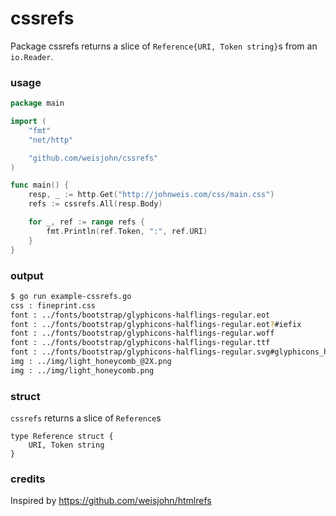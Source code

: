 # cssrefs

Package cssrefs returns a slice of `Reference{URI, Token string}`s from an `io.Reader`.

### usage

```go
package main

import (
    "fmt"
    "net/http"

    "github.com/weisjohn/cssrefs"
)

func main() {
    resp, _ := http.Get("http://johnweis.com/css/main.css")
    refs := cssrefs.All(resp.Body)

    for _, ref := range refs {
        fmt.Println(ref.Token, ":", ref.URI)
    }
}
```

### output

```bash
$ go run example-cssrefs.go
css : fineprint.css
font : ../fonts/bootstrap/glyphicons-halflings-regular.eot
font : ../fonts/bootstrap/glyphicons-halflings-regular.eot?#iefix
font : ../fonts/bootstrap/glyphicons-halflings-regular.woff
font : ../fonts/bootstrap/glyphicons-halflings-regular.ttf
font : ../fonts/bootstrap/glyphicons-halflings-regular.svg#glyphicons_halflingsregular
img : ../img/light_honeycomb_@2X.png
img : ../img/light_honeycomb.png
```

### struct

`cssrefs` returns a slice of `Reference`s

```
type Reference struct {
    URI, Token string
}
```

### credits

Inspired by https://github.com/weisjohn/htmlrefs